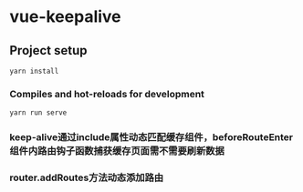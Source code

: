# vue-keepalive

## Project setup
```
yarn install
```

### Compiles and hot-reloads for development
```
yarn run serve
```

### keep-alive通过include属性动态匹配缓存组件，beforeRouteEnter组件内路由钩子函数捕获缓存页面需不需要刷新数据

### router.addRoutes方法动态添加路由
